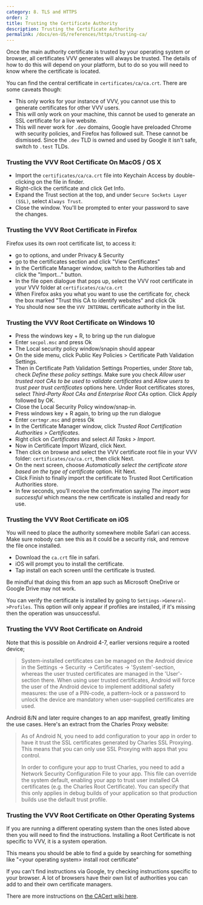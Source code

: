 ```yaml
---
category: 8. TLS and HTTPS
order: 2
title: Trusting the Certificate Authority
description: Trusting the Certificate Authority
permalink: /docs/en-US/references/https/trusting-ca/
---
```


Once the main authority certificate is trusted by your operating system or browser, all certificates VVV generates will always be trusted. The details of how to do this will depend on your platform, but to do so you will need to know where the certificate is located.

You can find the central certificate in `certificates/ca/ca.crt`. There are some caveats though:

 - This only works for your instance of VVV, you cannot use this to generate certificates for other VVV users.
 - This will only work on your machine, this cannot be used to generate an SSL certificate for a live website.
 - This will never work for `.dev` domains, Google have preloaded Chrome with security policies, and Firefox has followed suit. These cannot be dismissed. Since the `.dev` TLD is owned and used by Google it isn't safe, switch to `.test` TLDs.

### Trusting the VVV Root Certificate On MacOS / OS X

* Import the `certificates/ca/ca.crt` file into Keychain Access by double-clicking on the file in finder.
* Right-click the certificate and click Get Info.
* Expand the Trust section at the top, and under `Secure Sockets Layer (SSL)`, select `Always Trust`.
* Close the window. You'll be prompted to enter your password to save the changes.

### Trusting the VVV Root Certificate in Firefox

Firefox uses its own root certificate list, to access it:

 - go to options, and under Privacy & Security
 - go to the certificates section and click "View Certificates" 
 - In the Certificate Manager window, switch to the Authorities tab and click the "Import..." button.
 - In the file open dialogue that pops up, select the VVV root certificate in your VVV folder at `certificates/ca/ca.crt`
 - When Firefox asks you what you want to use the certificate for, check the box marked "Trust this CA to identify websites" and click Ok
 - You should now see the `VVV INTERNAL` certificate authority in the list.

### Trusting the VVV Root Certificate on Windows 10

 - Press the windows key + R, to bring up the run dialogue
 - Enter `secpol.msc` and press Ok
 - The Local security policy window/snapin should appear
 - On the side menu, click Public Key Policies > Certificate Path Validation Settings.
 - Then in Certificate Path Validation Settings Properties, under *Store* tab, check *Define these policy settings*. Make sure you check *Allow user trusted root CAs to be used to validate certificates* and *Allow users to trust peer trust certificates* options here. Under Root certificates stores, select *Third-Party Root CAs and Enterprise Root CAs* option. Click Apply followed by OK.
 - Close the Local Security Policy window/snap-in.
 - Press windows key + R again, to bring up the run dialogue
 - Enter `certmgr.msc` and press Ok
 - In the Certificate Manager window, click *Trusted Root Certification Authorities > Certificates*.
 - Right click on *Certificates* and select *All Tasks > Import*.
 - Now in Certificate Import Wizard, click Next.
 - Then click on browse and select the VVV certificate root file in your VVV folder: `certificates/ca/ca.crt`, then click Next.
 - On the next screen, choose *Automatically select the certificate store based on the type of certificate* option. Hit Next.
 - Click Finish to finally import the certificate to Trusted Root Certification Authorities store.
 - In few seconds, you’ll receive the confirmation saying *The import was successful* which means the new certificate is installed and ready for use.

### Trusting the VVV Root Certificate on iOS

You will need to place the authority somewhere mobile Safari can access. Make sure nobody can see this as it could be a security risk, and remove the file once installed.

 - Download the `ca.crt` file in safari.
 - iOS will prompt you to install the certificate.
 - Tap install on each screen until the certificate is trusted.

Be mindful that doing this from an app such as Microsoft OneDrive or Google Drive may not work.

You can verify the certificate is installed by going to `Settings->General->Profiles`. This option will only appear if profiles are installed, if it's missing then the operation was unsuccessful.

### Trusting the VVV Root Certificate on Android

Note that this is possible on Android 4-7, earlier versions require a rooted device;

> System-installed certificates can be managed on the Android device in the Settings -> Security -> Certificates -> 'System'-section, whereas the user trusted certificates are managed in the 'User'-section there. When using user trusted certificates, Android will force the user of the Android device to implement additional safety measures: the use of a PIN-code, a pattern-lock or a password to unlock the device are mandatory when user-supplied certificates are used.

Android 8/N and later require changes to an app manifest, greatly limiting the use cases. Here's an extract from the Charles Proxy website:

> As of Android N, you need to add configuration to your app in order to have it trust the SSL certificates generated by Charles SSL Proxying. This means that you can only use SSL Proxying with apps that you control.
> 
> In order to configure your app to trust Charles, you need to add a Network Security Configuration File to your app. This file can override the system default, enabling your app to trust user installed CA certificates (e.g. the Charles Root Certificate). You can specify that this only applies in debug builds of your application so that production builds use the default trust profile.

### Trusting the VVV Root Certificate on Other Operating Systems

If you are running a different operating system than the ones listed above then you will need to find the instructions. Installing a Root Certificate is not specific to VVV, it is a system operation. 

This means you should be able to find a guide by searching for something like "&lt;your operating system&gt; install root certificate"

If you can't find instructions via Google, try checking instructions specific to your browser. A lot of browsers have their own list of authorities you can add to and their own certificate managers.

There are more instructions on [the CACert wiki here](http://wiki.cacert.org/FAQ/ImportRootCert).
